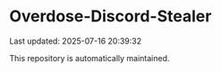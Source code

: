 # Overdose-Discord-Stealer

Last updated: 2025-07-16 20:39:32

This repository is automatically maintained.
